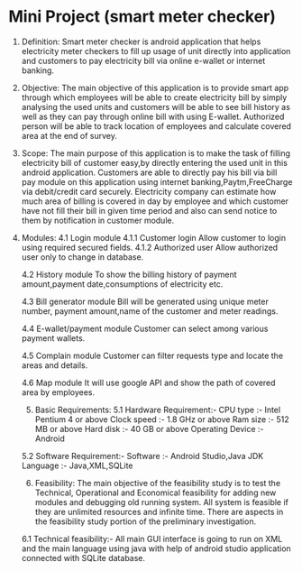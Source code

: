 # Mini Project (smart meter checker)


1. Definition:
		Smart meter checker is android application that helps electricity meter checkers to fill up usage of unit directly into application and customers to pay electricity bill via online e-wallet or internet banking.


2. Objective:
		The main objective of this application is to provide smart app through which employees will be able to create electricity bill by simply analysing the used units and customers will be able to see bill history as well as they can pay through online bill with using E-wallet.
Authorized person will be able to track location of employees and calculate covered area at the end of survey.
		
		
3. Scope:
		The main purpose of this application is to make the task of filling electricity bill of customer easy,by directly entering the used unit in this android application.
		Customers are able to directly pay his bill via bill pay module on this application using internet banking,Paytm,FreeCharge via debit/credit card securely.
		Electricity company can estimate how much area of billing is covered in day by employee and which customer have not fill their bill in given time period and also can send notice to them by notification in customer module.

 
4. Modules:
4.1 Login module
      4.1.1 Customer login
          Allow customer to login using required secured fields.
      4.1.2 Authorized user
          Allow authorized user only to change in database.
			
      4.2 History module
		To show the billing history of payment amount,payment date,consumptions of electricity etc.
           	
      4.3 Bill generator module
		Bill will be generated using unique meter number, payment amount,name of the customer and meter readings. 
          
      4.4 E-wallet/payment module
		Customer can select among various payment wallets.           

      4.5 Complain module
		Customer can filter requests type and locate the areas and details.          
          
      4.6 Map module
		It will use google API and show the path of covered area by employees.

      5. Basic Requirements: 
		5.1 Hardware Requirement:-
		CPU type	       :-	Intel Pentium 4 or above
		Clock speed 		 :-	1.8 GHz or above
		Ram size	       :-	512 MB or above
		Hard disk	       :-	40 GB or above
		Operating Device :-	Android	

      5.2 Software Requirement:-
		Software	        :-	Android Studio,Java JDK
		Language          :-	Java,XML,SQLite

      6. Feasibility:
         The main objective of the feasibility study is to test the Technical, Operational and Economical feasibility for adding new modules and debugging old running system. All system is feasible if they are unlimited resources and infinite time. There are aspects in the feasibility study portion of the preliminary investigation.

      6.1 Technical feasibility:-
		    All main GUI interface is going to run on XML and the main language using java with help of android studio application connected with SQLite database.



